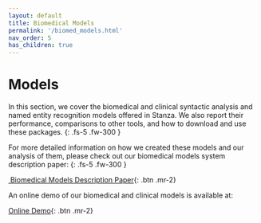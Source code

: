 ```yaml
---
layout: default
title: Biomedical Models
permalink: '/biomed_models.html'
nav_order: 5
has_children: true
---
```


# Models

In this section, we cover the biomedical and clinical syntactic analysis and named entity recognition models offered in Stanza. We also report their performance, comparisons to other tools, and how to download and use these packages.
{: .fs-5 .fw-300 }

For more detailed information on how we created these models and our analysis of them, please check out our biomedical models system description paper:
{: .fs-5 .fw-300 }

[<i class="fas fa-book-open"></i> &nbsp;Biomedical Models Description Paper](https://arxiv.org/abs/2007.14640){: .btn .mr-2}

An online demo of our biomedical and clinical models is available at:

[<i class="fas fa-desktop"></i> Online Demo](http://stanza.run/bio){: .btn .mr-2}
